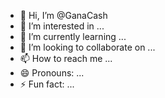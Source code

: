 - 👋 Hi, I’m @GanaCash
- 👀 I’m interested in ...
- 🌱 I’m currently learning ...
- 💞️ I’m looking to collaborate on ...
- 📫 How to reach me ...
- 😄 Pronouns: ...
- ⚡ Fun fact: ...

<!---
GanaCash/GanaCash is a ✨ special ✨ repository because its `README.md` (this file) appears on your GitHub profile.
You can click the Preview link to take a look at your changes.
--->
